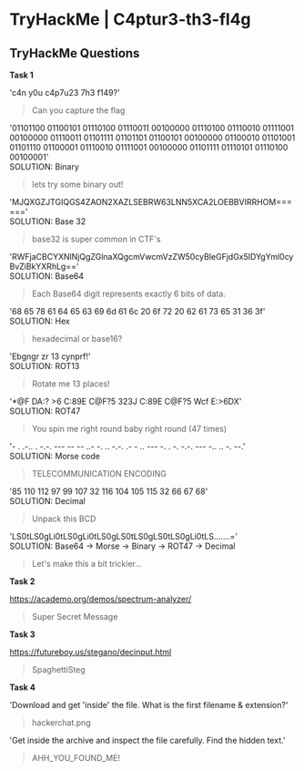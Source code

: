 # TryHackMe | C4ptur3-th3-fl4g


  
## TryHackMe Questions

**Task 1**

'c4n y0u c4p7u23 7h3 f149?'
> Can you capture the flag

'01101100 01100101 01110100 01110011 00100000 01110100 01110010 01111001 00100000 01110011 
01101111 01101101 01100101 00100000 01100010 01101001 01101110 01100001 01110010 01111001 00100000 01101111 01110101 01110100 00100001'\
SOLUTION: Binary
> lets try some binary out!

'MJQXGZJTGIQGS4ZAON2XAZLSEBRW63LNN5XCA2LOEBBVIRRHOM======'\
SOLUTION: Base 32
> base32 is super common in CTF's

'RWFjaCBCYXNlNjQgZGlnaXQgcmVwcmVzZW50cyBleGFjdGx5IDYgYml0cyBvZiBkYXRhLg=='\
SOLUTION: Base64
> Each Base64 digit represents exactly 6 bits of data.

'68 65 78 61 64 65 63 69 6d 61 6c 20 6f 72 20 62 61 73 65 31 36 3f'\
SOLUTION: Hex
> hexadecimal or base16?

'Ebgngr zr 13 cynprf!'\
SOLUTION: ROT13
> Rotate me 13 places!

'*@F DA:? >6 C:89E C@F?5 323J C:89E C@F?5 Wcf E:>6DX'\
SOLUTION: ROT47
> You spin me right round baby right round (47 times)

'- . .-.. . -.-. --- -- -- ..- -. .. -.-. .- - .. --- -.
. -. -.-. --- -.. .. -. --.'\
SOLUTION: Morse code
>TELECOMMUNICATION  ENCODING  

'85 110 112 97 99 107 32 116 104 105 115 32 66 67 68'\
SOLUTION: Decimal
> Unpack this BCD

'LS0tLS0gLi0tLS0gLi0tLS0gLS0tLS0gLS0tLS0gLi0tLS.......='\
SOLUTION: Base64 -> Morse -> Binary -> ROT47 -> Decimal
> Let's make this a bit trickier...

**Task 2**

https://academo.org/demos/spectrum-analyzer/
> Super Secret Message

**Task 3**

https://futureboy.us/stegano/decinput.html
> SpaghettiSteg

**Task 4**

'Download and get 'inside' the file. What is the first filename & extension?'
> hackerchat.png

'Get inside the archive and inspect the file carefully. Find the hidden text.'
> AHH_YOU_FOUND_ME!
